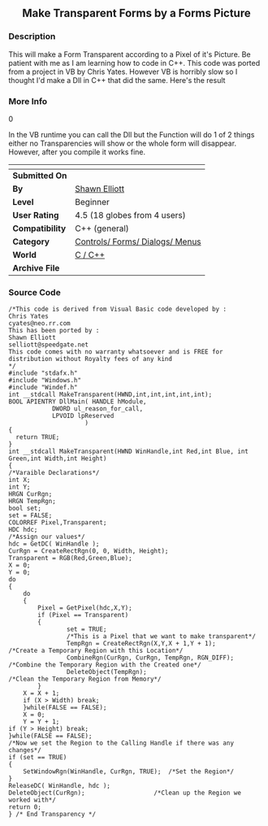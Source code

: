 ﻿<div align="center">

## Make Transparent Forms by a Forms Picture


</div>

### Description

This will make a Form Transparent according to a Pixel of it's Picture. Be patient with me as I am learning how to code in C++. This code was ported from a project in VB by Chris Yates. However VB is horribly slow so I thought I'd make a Dll in C++ that did the same. Here's the result
 
### More Info
 
0

In the VB runtime you can call the Dll but the Function will do 1 of 2 things either no Transparencies will show or the whole form will disappear. However, after you compile it works fine.


<span>             |<span>
---                |---
**Submitted On**   |
**By**             |[Shawn Elliott](https://github.com/Planet-Source-Code/PSCIndex/blob/master/ByAuthor/shawn-elliott.md)
**Level**          |Beginner
**User Rating**    |4.5 (18 globes from 4 users)
**Compatibility**  |C\+\+ \(general\)
**Category**       |[Controls/ Forms/ Dialogs/ Menus](https://github.com/Planet-Source-Code/PSCIndex/blob/master/ByCategory/controls-forms-dialogs-menus__3-3.md)
**World**          |[C / C\+\+](https://github.com/Planet-Source-Code/PSCIndex/blob/master/ByWorld/c-c.md)
**Archive File**   |[](https://github.com/Planet-Source-Code/shawn-elliott-make-transparent-forms-by-a-forms-picture__3-541/archive/master.zip)





### Source Code

```
/*This code is derived from Visual Basic code developed by :
Chris Yates
cyates@neo.rr.com
This has been ported by :
Shawn Elliott
selliott@speedgate.net
This code comes with no warranty whatsoever and is FREE for distribution without Royalty fees of any kind
*/
#include "stdafx.h"
#include "Windows.h"
#include "Windef.h"
int __stdcall MakeTransparent(HWND,int,int,int,int,int);
BOOL APIENTRY DllMain( HANDLE hModule,
            DWORD ul_reason_for_call,
            LPVOID lpReserved
					 )
{
  return TRUE;
}
int __stdcall MakeTransparent(HWND WinHandle,int Red,int Blue, int Green,int Width,int Height)
{
/*Varaible Declarations*/
int X;
int Y;
HRGN CurRgn;
HRGN TempRgn;
bool set;
set = FALSE;
COLORREF Pixel,Transparent;
HDC hdc;
/*Assign our values*/
hdc = GetDC( WinHandle );
CurRgn = CreateRectRgn(0, 0, Width, Height);
Transparent = RGB(Red,Green,Blue);
X = 0;
Y = 0;
do
{
	do
	{
		Pixel = GetPixel(hdc,X,Y);
		if (Pixel == Transparent)
		{
				set = TRUE;
				/*This is a Pixel that we want to make transparent*/
				TempRgn = CreateRectRgn(X,Y,X + 1,Y + 1);			/*Create a Temporary Region with this Location*/
				CombineRgn(CurRgn, CurRgn, TempRgn, RGN_DIFF);		/*Combine the Temporary Region with the Created one*/
				DeleteObject(TempRgn);								/*Clean the Temporary Region from Memory*/
		}
	X = X + 1;
	if (X > Width) break;
	}while(FALSE == FALSE);
	X = 0;
	Y = Y + 1;
if (Y > Height) break;
}while(FALSE == FALSE);
/*Now we set the Region to the Calling Handle if there was any changes*/
if (set == TRUE)
{
	SetWindowRgn(WinHandle, CurRgn, TRUE);	/*Set the Region*/
}
ReleaseDC( WinHandle, hdc );
DeleteObject(CurRgn);					/*Clean up the Region we worked with*/
return 0;
} /* End Transparency */
```

